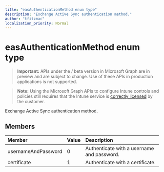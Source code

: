 ```yaml
---
title: "easAuthenticationMethod enum type"
description: "Exchange Active Sync authentication method."
author: "tfitzmac"
localization_priority: Normal
---
```


# easAuthenticationMethod enum type

> **Important:** APIs under the / beta version in Microsoft Graph are in preview and are subject to change. Use of these APIs in production applications is not supported.

> **Note:** Using the Microsoft Graph APIs to configure Intune controls and policies still requires that the Intune service is [correctly licensed](https://go.microsoft.com/fwlink/?linkid=839381) by the customer.

Exchange Active Sync authentication method.
## Members
|Member|Value|Description|
|:---|:---|:---|
|usernameAndPassword|0|Authenticate with a username and password.|
|certificate|1|Authenticate with a certificate.|






